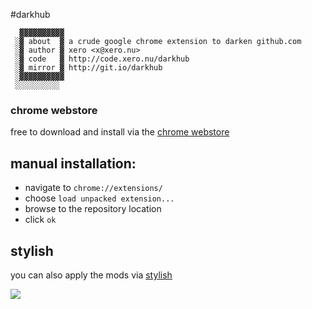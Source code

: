 #darkhub

``` 
  ▓▓▓▓▓▓▓▓▓▓
 ░▓ about  ▓ a crude google chrome extension to darken github.com
 ░▓ author ▓ xero <x@xero.nu>
 ░▓ code   ▓ http://code.xero.nu/darkhub
 ░▓ mirror ▓ http://git.io/darkhub
 ░▓▓▓▓▓▓▓▓▓▓
 ░░░░░░░░░░
```

### chrome webstore

free to download and install via the [chrome webstore](https://chrome.google.com/webstore/detail/darkhub/dkjhglblnbkbllapljjhjjggnoijejdj)

## manual installation:

- navigate to `chrome://extensions/`
- choose `load unpacked extension...`
- browse to the repository location
- click `ok`

## stylish
you can also apply the mods via [stylish](https://github.com/xero/stylez)

![](https://raw.github.com/xero/darkhub/master/preview.png)
